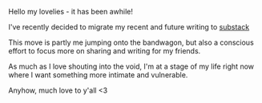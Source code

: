 Hello my lovelies - it has been awhile!

I've recently decided to migrate my recent and future writing to [substack](https://portableonsens.substack.com/)

This move is partly me jumping onto the bandwagon, but also a conscious effort to focus more on sharing and writing for my friends.

As much as I love shouting into the void, I'm at a stage of my life right now where I want something more intimate and vulnerable.

Anyhow, much love to y'all <3
